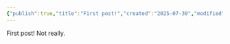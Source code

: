 ```yaml
---
{"publish":true,"title":"First post!","created":"2025-07-30","modified":"2025-07-29T21:27:35.152-04:00","published":"2025-07-30","cssclasses":"","date":"2025-07-30"}
---
```


First post! Not really.